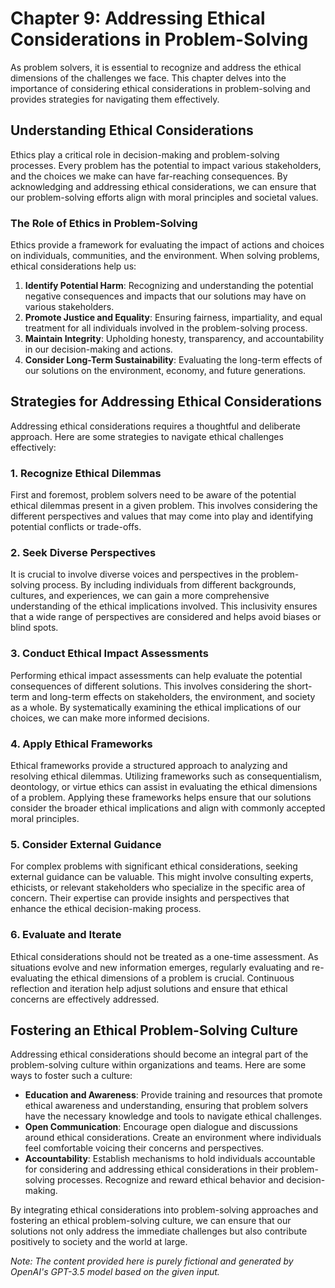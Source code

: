 Chapter 9: Addressing Ethical Considerations in Problem-Solving
===============================================================

As problem solvers, it is essential to recognize and address the ethical dimensions of the challenges we face. This chapter delves into the importance of considering ethical considerations in problem-solving and provides strategies for navigating them effectively.

Understanding Ethical Considerations
------------------------------------

Ethics play a critical role in decision-making and problem-solving processes. Every problem has the potential to impact various stakeholders, and the choices we make can have far-reaching consequences. By acknowledging and addressing ethical considerations, we can ensure that our problem-solving efforts align with moral principles and societal values.

### The Role of Ethics in Problem-Solving

Ethics provide a framework for evaluating the impact of actions and choices on individuals, communities, and the environment. When solving problems, ethical considerations help us:

1. **Identify Potential Harm**: Recognizing and understanding the potential negative consequences and impacts that our solutions may have on various stakeholders.
2. **Promote Justice and Equality**: Ensuring fairness, impartiality, and equal treatment for all individuals involved in the problem-solving process.
3. **Maintain Integrity**: Upholding honesty, transparency, and accountability in our decision-making and actions.
4. **Consider Long-Term Sustainability**: Evaluating the long-term effects of our solutions on the environment, economy, and future generations.

Strategies for Addressing Ethical Considerations
------------------------------------------------

Addressing ethical considerations requires a thoughtful and deliberate approach. Here are some strategies to navigate ethical challenges effectively:

### 1. Recognize Ethical Dilemmas

First and foremost, problem solvers need to be aware of the potential ethical dilemmas present in a given problem. This involves considering the different perspectives and values that may come into play and identifying potential conflicts or trade-offs.

### 2. Seek Diverse Perspectives

It is crucial to involve diverse voices and perspectives in the problem-solving process. By including individuals from different backgrounds, cultures, and experiences, we can gain a more comprehensive understanding of the ethical implications involved. This inclusivity ensures that a wide range of perspectives are considered and helps avoid biases or blind spots.

### 3. Conduct Ethical Impact Assessments

Performing ethical impact assessments can help evaluate the potential consequences of different solutions. This involves considering the short-term and long-term effects on stakeholders, the environment, and society as a whole. By systematically examining the ethical implications of our choices, we can make more informed decisions.

### 4. Apply Ethical Frameworks

Ethical frameworks provide a structured approach to analyzing and resolving ethical dilemmas. Utilizing frameworks such as consequentialism, deontology, or virtue ethics can assist in evaluating the ethical dimensions of a problem. Applying these frameworks helps ensure that our solutions consider the broader ethical implications and align with commonly accepted moral principles.

### 5. Consider External Guidance

For complex problems with significant ethical considerations, seeking external guidance can be valuable. This might involve consulting experts, ethicists, or relevant stakeholders who specialize in the specific area of concern. Their expertise can provide insights and perspectives that enhance the ethical decision-making process.

### 6. Evaluate and Iterate

Ethical considerations should not be treated as a one-time assessment. As situations evolve and new information emerges, regularly evaluating and re-evaluating the ethical dimensions of a problem is crucial. Continuous reflection and iteration help adjust solutions and ensure that ethical concerns are effectively addressed.

Fostering an Ethical Problem-Solving Culture
--------------------------------------------

Addressing ethical considerations should become an integral part of the problem-solving culture within organizations and teams. Here are some ways to foster such a culture:

* **Education and Awareness**: Provide training and resources that promote ethical awareness and understanding, ensuring that problem solvers have the necessary knowledge and tools to navigate ethical challenges.
* **Open Communication**: Encourage open dialogue and discussions around ethical considerations. Create an environment where individuals feel comfortable voicing their concerns and perspectives.
* **Accountability**: Establish mechanisms to hold individuals accountable for considering and addressing ethical considerations in their problem-solving processes. Recognize and reward ethical behavior and decision-making.

By integrating ethical considerations into problem-solving approaches and fostering an ethical problem-solving culture, we can ensure that our solutions not only address the immediate challenges but also contribute positively to society and the world at large.

*Note: The content provided here is purely fictional and generated by OpenAI's GPT-3.5 model based on the given input.*

